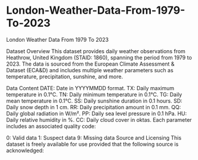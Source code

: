 # London-Weather-Data-From-1979-To-2023
London Weather Data From 1979 To 2023

Dataset Overview
This dataset provides daily weather observations from Heathrow, United Kingdom (STAID: 1860), spanning the period from 1979 to 2023. The data is sourced from the European Climate Assessment & Dataset (ECA&D) and includes multiple weather parameters such as temperature, precipitation, sunshine, and more.

Data Content
DATE: Date in YYYYMMDD format.
TX: Daily maximum temperature in 0.1°C.
TN: Daily minimum temperature in 0.1°C.
TG: Daily mean temperature in 0.1°C.
SS: Daily sunshine duration in 0.1 hours.
SD: Daily snow depth in 1 cm.
RR: Daily precipitation amount in 0.1 mm.
QQ: Daily global radiation in W/m².
PP: Daily sea level pressure in 0.1 hPa.
HU: Daily relative humidity in %.
CC: Daily cloud cover in oktas.
Each parameter includes an associated quality code:

0: Valid data
1: Suspect data
9: Missing data
Source and Licensing
This dataset is freely available for use provided that the following source is acknowledged:
